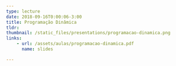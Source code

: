 ```yaml
---
type: lecture
date: 2018-09-16T0:00:06-3:00
title: Programação Dinâmica
tldr: 
thumbnail: /static_files/presentations/programacao-dinamica.png
links: 
    - url: /assets/aulas/programacao-dinamica.pdf
      name: slides

---
```


<!-- **Suggested Readings:**
- [Readings 1](http://example.com)
- [Readings 2](http://example.com) -->

